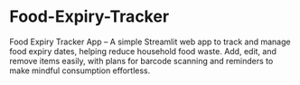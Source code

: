 # Food-Expiry-Tracker
Food Expiry Tracker App – A simple Streamlit web app to track and manage food expiry dates, helping reduce household food waste. Add, edit, and remove items easily, with plans for barcode scanning and reminders to make mindful consumption effortless.

